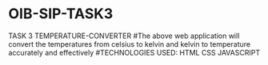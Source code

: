 # OIB-SIP-TASK3
TASK 3 TEMPERATURE-CONVERTER
#The above web application will convert the temperatures from celsius to kelvin 
and kelvin to temperature accurately and effectively
#TECHNOLOGIES USED:
HTML
CSS 
JAVASCRIPT
